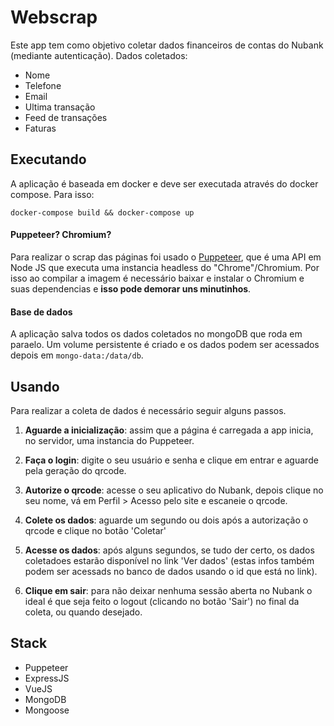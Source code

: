 # Webscrap
Este app tem como objetivo coletar dados financeiros de contas do Nubank (mediante autenticação).
Dados coletados:
- Nome
- Telefone 
- Email
- Ultima transação
- Feed de transações
- Faturas


## Executando
A aplicação é baseada em docker e deve ser executada através do docker compose. Para isso:
```
docker-compose build && docker-compose up
```

#### Puppeteer? Chromium?
Para realizar o scrap das páginas foi usado o [Puppeteer](https://github.com/GoogleChrome/puppeteer), que é uma API em Node JS que executa uma instancia headless do "Chrome"/Chromium. Por isso ao compilar a imagem é necessário baixar e instalar o Chromium e suas dependencias e **isso pode demorar uns minutinhos**.

#### Base de dados
A aplicação salva todos os dados coletados no mongoDB que roda em paraelo. Um volume persistente é criado e os dados podem ser acessados depois em `mongo-data:/data/db`.


## Usando
Para realizar a coleta de dados é necessário seguir alguns passos.
1. **Aguarde a inicialização**: assim que a página é carregada a app inicia, no servidor, uma instancia do Puppeteer.

2. **Faça o login**: digite o seu usuário e senha e clique em entrar e aguarde pela geração do qrcode.

3. **Autorize o qrcode**: acesse o seu aplicativo do Nubank, depois clique no seu nome, vá em Perfil > Acesso pelo site e escaneie o qrcode.

4. **Colete os dados**: aguarde um segundo ou dois após a autorização o qrcode e clique no botão 'Coletar'

5. **Acesse os dados**: após alguns segundos, se tudo der certo, os dados coletadoes estarão disponível no link 'Ver dados' (estas infos também podem ser acessads no banco de dados usando o id que está no link).

6. **Clique em sair**: para não deixar nenhuma sessão aberta no Nubank o ideal é que seja feito o logout (clicando no botão 'Sair') no final da coleta, ou quando desejado.


## Stack
- Puppeteer
- ExpressJS
- VueJS
- MongoDB
- Mongoose

